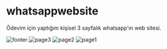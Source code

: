 # whatsappwebsite
Ödevim için yaptığım kişisel 3 sayfalık whatsapp'ın web sitesi.


![footer](https://user-images.githubusercontent.com/39224401/80750214-5b058180-8b30-11ea-8ca1-0b220076612f.png)
![page3](https://user-images.githubusercontent.com/39224401/80750217-5c36ae80-8b30-11ea-9fb4-edca82628020.png)
![page2](https://user-images.githubusercontent.com/39224401/80750220-5ccf4500-8b30-11ea-9364-830cf3d6569b.png)
![page1](https://user-images.githubusercontent.com/39224401/80750224-5e007200-8b30-11ea-8f5f-550d7b7f7a87.png)
